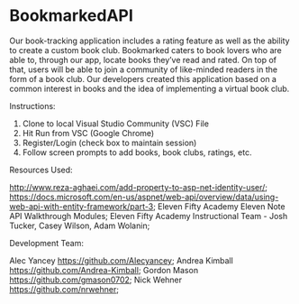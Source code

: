 # BookmarkedAPI

Our book-tracking application includes a rating feature as well as the ability to create a custom book club. Bookmarked caters to book lovers who are able to, through our app, locate books they’ve read and rated. On top of that, users will be able to join a community of like-minded readers in the form of a book club. Our developers created this application based on a common interest in books and the idea of implementing a virtual book club. 

Instructions:

1. Clone to local Visual Studio Community (VSC) File
2. Hit Run from VSC (Google Chrome)
3. Register/Login (check box to maintain session)
4. Follow screen prompts to add books, book clubs, ratings, etc.

Resources Used:

http://www.reza-aghaei.com/add-property-to-asp-net-identity-user/; 
https://docs.microsoft.com/en-us/aspnet/web-api/overview/data/using-web-api-with-entity-framework/part-3; 
Eleven Fifty Academy Eleven Note API Walkthrough Modules; 
Eleven Fifty Academy Instructional Team - Josh Tucker, Casey Wilson, Adam Wolanin; 

Development Team:

Alec Yancey https://github.com/Alecyancey; 
Andrea Kimball https://github.com/Andrea-Kimball; 
Gordon Mason https://github.com/gmason0702; 
Nick Wehner https://github.com/nrwehner; 
